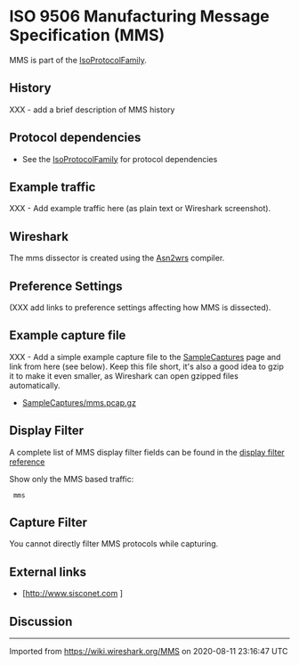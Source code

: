 # ISO 9506 Manufacturing Message Specification (MMS)

MMS is part of the [IsoProtocolFamily](/IsoProtocolFamily).

## History

XXX - add a brief description of MMS history

## Protocol dependencies

  - See the [IsoProtocolFamily](/IsoProtocolFamily) for protocol dependencies

## Example traffic

XXX - Add example traffic here (as plain text or Wireshark screenshot).

## Wireshark

The mms dissector is created using the [Asn2wrs](/Asn2wrs) compiler.

## Preference Settings

(XXX add links to preference settings affecting how MMS is dissected).

## Example capture file

XXX - Add a simple example capture file to the [SampleCaptures](/SampleCaptures) page and link from here (see below). Keep this file short, it's also a good idea to gzip it to make it even smaller, as Wireshark can open gzipped files automatically.

  - [SampleCaptures/mms.pcap.gz](uploads/__moin_import__/attachments/SampleCaptures/mms.pcap.gz)

## Display Filter

A complete list of MMS display filter fields can be found in the [display filter reference](http://www.wireshark.org/docs/dfref/m/mms.html)

Show only the MMS based traffic:

``` 
 mms 
```

## Capture Filter

You cannot directly filter MMS protocols while capturing.

## External links

  - \[<http://www.sisconet.com> \]

## Discussion

---

Imported from https://wiki.wireshark.org/MMS on 2020-08-11 23:16:47 UTC

